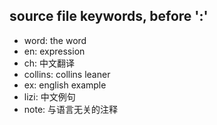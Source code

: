 ## source file keywords, before ':'

- word: the word
- en: expression
- ch: 中文翻译
- collins: collins leaner
- ex: english example
- lizi: 中文例句
- note: 与语言无关的注释